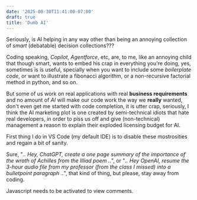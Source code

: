 ```yaml
---
date: '2025-08-30T11:41:00-07:00'
draft: true
title: 'Dumb AI'
---
```


Seriously, is AI helping in any way other than being an annoying collection of _smart_ (debatable) decision collections???

Coding speaking, _Copilot, Agentforce_, etc, are, to me, like an annoying child that though smart, wants
to embed his crap in everything you're doing, yes, sometimes is is useful, specially when you want
to include some _boilerplate code_, or want to illustrate a fibonacci algorithm, or a non-recursive
factorial method in python, and so on.

But some of us work on real applications with real **business requirements** and no amount of _AI_ will
make our code work the way we **really** wanted, don't even get me started with code completion, it is utter crap, seriously,
I think the AI marketing plot is one created by semi-technical idiots that hate real developers, in order
to piss us off and give (non-technical) management a reason to explain their exploded licensing budget for AI.

First thing I do in VS Code (my default IDE) is to disable these mostrosities and regain a bit of sanity.

Sure, "_.. Hey, ChatGPT, create a one page summary of the importance of the wrath of Achilles from the Illiad poem .._",
or "_.. Hey OpenAI, resume the 3-hour audio file from my professor (from the class I missed) into a bulletpoint paragraph .._",
that kind of thing, but please, stay away from coding.

<script data-isso="//isso.rustix.dev/" src="//isso.rustix.dev/js/embed.min.js"></script>
<section id="isso-thread">
    <noscript>Javascript needs to be activated to view comments.</noscript>
</section>
